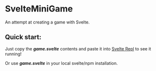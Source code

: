 # SvelteMiniGame
An attempt at creating a game with Svelte.

## Quick start:
Just copy the ***game.svelte*** contents and paste it into [Svelte Repl](https://svelte.dev/repl/) to see it running!

Or use ***game.svelte*** in your local svelte/npm installation.
